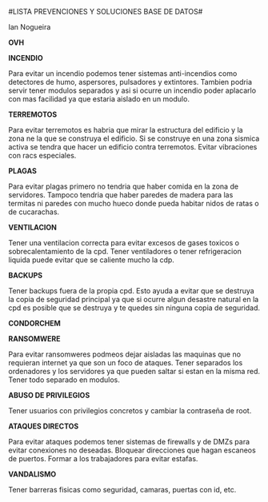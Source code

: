 #LISTA PREVENCIONES Y SOLUCIONES BASE DE DATOS#

 Ian Nogueira

**OVH**

 **INCENDIO**

Para evitar un incendio podemos tener sistemas anti-incendios como detectores de humo, aspersores, pulsadores y extintores. 
Tambien podria servir tener modulos separados y asi si ocurre un incendio poder aplacarlo con mas facilidad ya que estaria aislado en un modulo. 

 **TERREMOTOS**

Para evitar terremotos es habria que mirar la estructura del edificio y la zona ne la que se construya el edificio. Si se construye en una zona 
sismica activa se tendra que hacer un edificio contra terremotos. Evitar vibraciones con racs especiales. 

 **PLAGAS**

Para evitar plagas primero no tendria que haber comida en la zona de servidores. Tampoco tendria que haber paredes de madera para las termitas ni paredes con mucho hueco
donde pueda habitar nidos de ratas o de cucarachas. 

 **VENTILACION**

Tener una ventilacion correcta para evitar excesos de gases toxicos o sobrecalentamiento de la cpd. Tener ventiladores o tener refrigeracion liquida
puede evitar que se caliente mucho la cdp.

 **BACKUPS** 

Tener backups fuera de la propia cpd. Esto ayuda a evitar que se destruya la copia de seguridad principal ya que si ocurre algun desastre natural en la cpd
es posible que se destruya y te quedes sin ninguna copia de seguridad.


**CONDORCHEM**
 
 **RANSOMWERE**

Para evitar ransomweres podmeos dejar aisladas las maquinas que no requieran internet ya que son un foco de ataques. Tener separados los ordenadores y los servidores ya que 
pueden saltar si estan en la misma red. Tener todo separado en modulos.

 **ABUSO DE PRIVILEGIOS**

Tener usuarios con privilegios concretos y cambiar la contraseña de root. 

 **ATAQUES DIRECTOS**

Para evitar ataques podemos tener sistemas de firewalls y de DMZs para evitar conexiones no deseadas. Bloquear direcciones que hagan escaneos de puertos.
Formar a los trabajadores para evitar estafas.

 **VANDALISMO**

Tener barreras fisicas como seguridad, camaras, puertas con id, etc.
 